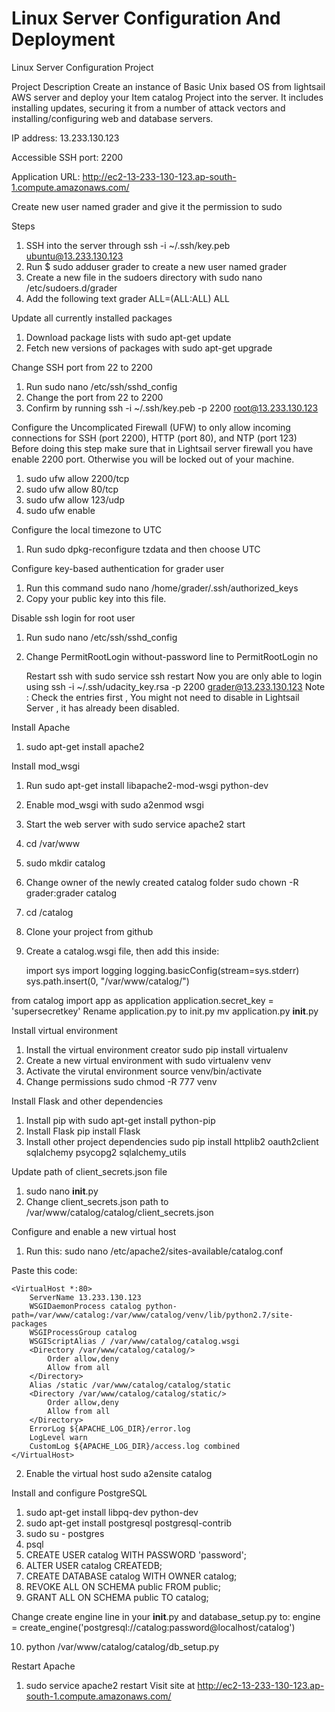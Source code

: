# Linux Server Configuration And Deployment
Linux Server Configuration Project 

Project Description
Create an instance of Basic Unix based OS from lightsail AWS server and deploy your Item catalog Project into the server. It includes installing updates, securing it from a number of attack vectors and installing/configuring web and database servers.

IP address: 13.233.130.123

Accessible SSH port: 2200

Application URL: http://ec2-13-233-130-123.ap-south-1.compute.amazonaws.com/


Create new user named grader and give it the permission to sudo

Steps
1. SSH into the server through ssh -i ~/.ssh/key.peb ubuntu@13.233.130.123
2. Run $ sudo adduser grader to create a new user named grader
3. Create a new file in the sudoers directory with sudo nano /etc/sudoers.d/grader
4. Add the following text grader ALL=(ALL:ALL) ALL

Update all currently installed packages
1. Download package lists with sudo apt-get update
2. Fetch new versions of packages with sudo apt-get upgrade


Change SSH port from 22 to 2200
1. Run sudo nano /etc/ssh/sshd_config
2. Change the port from 22 to 2200
3. Confirm by running ssh -i ~/.ssh/key.peb -p 2200 root@13.233.130.123

Configure the Uncomplicated Firewall (UFW) to only allow incoming connections for SSH (port 2200), HTTP (port 80), and NTP (port 123)
Before doing this step make sure that in Lightsail server firewall you have enable 2200 port. Otherwise you will be locked out of your machine. 
1. sudo ufw allow 2200/tcp
2. sudo ufw allow 80/tcp
3. sudo ufw allow 123/udp
4. sudo ufw enable

Configure the local timezone to UTC
1. Run sudo dpkg-reconfigure tzdata and then choose UTC

Configure key-based authentication for grader user
1. Run this command sudo nano /home/grader/.ssh/authorized_keys
2. Copy your public key into this file.

Disable ssh login for root user
1. Run sudo nano /etc/ssh/sshd_config
2. Change PermitRootLogin without-password line to PermitRootLogin no

    Restart ssh with sudo service ssh restart
    Now you are only able to login using ssh -i ~/.ssh/udacity_key.rsa -p 2200 grader@13.233.130.123
    Note : Check the entries first , You might not need to disable in Lightsail Server , it has already
    been disabled.

Install Apache

1. sudo apt-get install apache2

Install mod_wsgi
1. Run sudo apt-get install libapache2-mod-wsgi python-dev
2.  Enable mod_wsgi with sudo a2enmod wsgi
3. Start the web server with sudo service apache2 start

4. cd /var/www
5. sudo mkdir catalog
6. Change owner of the newly created catalog folder sudo chown -R grader:grader catalog
7. cd /catalog
8. Clone your project from github
9. Create a catalog.wsgi file, then add this inside:
   
    import sys
    import logging
    logging.basicConfig(stream=sys.stderr)
    sys.path.insert(0, "/var/www/catalog/")

from catalog import app as application
application.secret_key = 'supersecretkey'
Rename application.py to init.py mv application.py __init__.py


Install virtual environment
1. Install the virtual environment creator sudo pip install virtualenv
2. Create a new virtual environment with sudo virtualenv venv
3. Activate the virutal environment source venv/bin/activate
4. Change permissions sudo chmod -R 777 venv

Install Flask and other dependencies
1. Install pip with sudo apt-get install python-pip
2. Install Flask pip install Flask
3. Install other project dependencies sudo pip install httplib2 oauth2client sqlalchemy psycopg2 sqlalchemy_utils

Update path of client_secrets.json file
1. sudo nano __init__.py
2. Change client_secrets.json path to /var/www/catalog/catalog/client_secrets.json


Configure and enable a new virtual host
1. Run this: sudo nano /etc/apache2/sites-available/catalog.conf

Paste this code:

    <VirtualHost *:80>
        ServerName 13.233.130.123
        WSGIDaemonProcess catalog python-path=/var/www/catalog:/var/www/catalog/venv/lib/python2.7/site-packages
        WSGIProcessGroup catalog
        WSGIScriptAlias / /var/www/catalog/catalog.wsgi
        <Directory /var/www/catalog/catalog/>
            Order allow,deny
            Allow from all
        </Directory>
        Alias /static /var/www/catalog/catalog/static
        <Directory /var/www/catalog/catalog/static/>
            Order allow,deny
            Allow from all
        </Directory>
        ErrorLog ${APACHE_LOG_DIR}/error.log
        LogLevel warn
        CustomLog ${APACHE_LOG_DIR}/access.log combined
    </VirtualHost>

2. Enable the virtual host sudo a2ensite catalog


Install and configure PostgreSQL
1. sudo apt-get install libpq-dev python-dev
2. sudo apt-get install postgresql postgresql-contrib
3. sudo su - postgres
4. psql
5. CREATE USER catalog WITH PASSWORD 'password';
6. ALTER USER catalog CREATEDB;
7. CREATE DATABASE catalog WITH OWNER catalog;
8. REVOKE ALL ON SCHEMA public FROM public;
9. GRANT ALL ON SCHEMA public TO catalog;

Change create engine line in your __init__.py and database_setup.py to: engine = create_engine('postgresql://catalog:password@localhost/catalog')

10. python /var/www/catalog/catalog/db_setup.py

Restart Apache
1. sudo service apache2 restart
Visit site at http://ec2-13-233-130-123.ap-south-1.compute.amazonaws.com/
